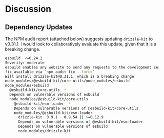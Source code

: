 # Discussion

## Dependency Updates

The NPM audit report (attached below) suggests updating `drizzle-kit` to v0.31.1. I would look to collaboratively evaluate this update, given that it is a breaking change.

```zsh
esbuild  <=0.24.2
Severity: moderate
esbuild enables any website to send any requests to the development server and read the response - https://github.com/advisories/GHSA-67mh-4wv8-2f99
fix available via `npm audit fix --force`
Will install drizzle-kit@0.31.1, which is a breaking change
node_modules/@esbuild-kit/core-utils/node_modules/esbuild
node_modules/esbuild
  @esbuild-kit/core-utils  *
  Depends on vulnerable versions of esbuild
  node_modules/@esbuild-kit/core-utils
    @esbuild-kit/esm-loader  *
    Depends on vulnerable versions of @esbuild-kit/core-utils
    node_modules/@esbuild-kit/esm-loader
      drizzle-kit  0.9.1 - 0.9.54 || >=0.12.9
      Depends on vulnerable versions of @esbuild-kit/esm-loader
      Depends on vulnerable versions of esbuild
      node_modules/drizzle-kit
```

